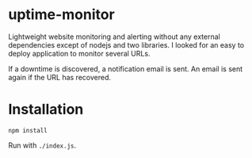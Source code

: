 uptime-monitor
==============

Lightweight website monitoring and alerting without any external dependencies except of nodejs and two libraries.
I looked for an easy to deploy application to monitor several URLs.

If a downtime is discovered, a notification email is sent. An email is sent again if the URL has recovered.

Installation
============

```
npm install
```

Run with `./index.js`.
